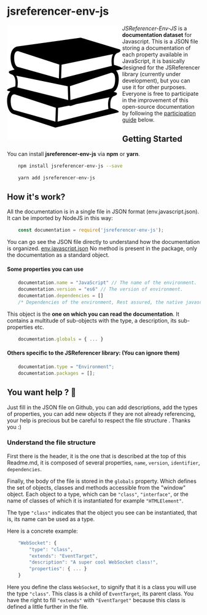 # jsreferencer-env-js
<img alt="Book illustration" src="./books-stack-of-three.svg" align="left"/>

*JSReferencer-Env-JS* is a **documentation dataset** for Javascript.
This is a JSON file storing a documentation of each property available in JavaScript, it is basically designed for the JSReferencer library (currently under development), but you can use it for other purposes.
Everyone is free to participate in the improvement of this open-source documentation by following the [participation guide](#you-want-help--frog) below.

## Getting Started

You can install **jsreferencer-env-js** via **npm** or **yarn**.
```bash
    npm install jsreferencer-env-js --save
```
```bash
    yarn add jsreferencer-env-js
```
## How it's work?
All the documentation is in a single file in JSON format (env.javascript.json).
It can be imported by NodeJS in this way:
```JavaScript
    const documentation = require('jsreferencer-env-js');
```
You can go see the JSON file directly to understand how the documentation is organized.
[env.javascript.json](https://github.com/log4b0at/jsreferencer-env-js/blob/master/env.javascript.json)
No method is present in the package, only the documentation as a standard object.
#### Some properties you can use

```JavaScript
    documentation.name = "JavaScript" // The name of the environment.
    documentation.version = "es6" // The version of environment.
    documentation.dependencies = []
    /* Dependencies of the environment, Rest assured, the native javascript environment has no dependencies. */
```
This object is the **one on which you can read the documentation**. It contains a multitude of sub-objects with the type, a description, its sub-properties etc.
```JavaScript
    documentation.globals = { ... }
```
#### Others specific to the JSReferencer library: (You can ignore them)
```JavaScript
    documentation.type = "Environment";
    documentation.packages = [];
```
## You want help ? :frog:

Just fill in the JSON file on Github, you can add descriptions, add the types of properties, you can add new objects if they are not already referencing, your help is precious but be careful to respect the file structure . Thanks you :)
### Understand the file structure
First there is the header, it is the one that is described at the top of this Readme.md, it is composed of several properties, `name`, `version`, `identifier`, `dependencies`.

Finally, the body of the file is stored in the `globals` property. Which defines the set of objects, classes and methods accessible from the "window" object.
Each object to a type, which can be `"class"`, `"interface"`, or the name of classes of which it is instantiated for example `"HTMLElement"`.

The type `"class"` indicates that the object you see can be instantiated, that is, its name can be used as a type.

Here is a concrete example:
```JavaScript
    "WebSocket": {
    	"type": "class",
    	"extends": "EventTarget",
    	"description": "A super cool WebSocket class!",
    	"properties": { ... }
    }
```
    
Here you define the class `WebSocket`, to signify that it is a class you will use the type `"class"`.
This class is a child of `EventTarget`, its parent class.
You have the right to fill `"extends"` with `"EventTarget"` because this class is defined a little further in the file.
